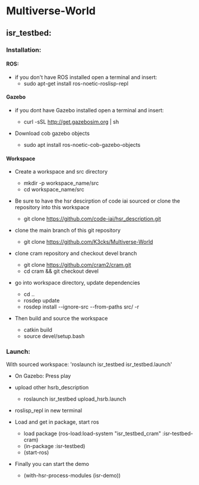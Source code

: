 # Multiverse-World


## isr_testbed:
### Installation:

#### ROS:
- if you don't have ROS installed open a terminal and insert:
  - sudo apt-get install ros-noetic-roslisp-repl

#### Gazebo
- if you dont have Gazebo installed open a terminal and insert:
  - curl -sSL http://get.gazebosim.org | sh

- Download cob gazebo objects
  - sudo apt install ros-noetic-cob-gazebo-objects 

#### Workspace
- Create a workspace and src directory
  - mkdir -p workspace_name/src
  - cd workspace_name/src

- Be sure to have the hsr descirption of code iai sourced or clone the repository into this workspace
  - git clone https://github.com/code-iai/hsr_description.git

- clone the main branch of this git repository
  - git clone https://github.com/K3cks/Multiverse-World
 
- clone cram repository and checkout devel branch
  - git clone https://github.com/cram2/cram.git
  - cd cram && git checkout devel  

- go into workspace directory, update dependencies
  - cd ..
  - rosdep update
  - rosdep install --ignore-src --from-paths src/ -r
  
- Then build and source the workspace 
  - catkin build
  - source devel/setup.bash

### Launch:

With sourced workspace: 'roslaunch isr\_testbed isr\_testbed.launch'

- On Gazebo: Press play

- upload other hsrb_description
  - roslaunch isr\_testbed upload\_hsrb.launch 

- roslisp_repl in new terminal

- Load and get in package, start ros
  - load package (ros-load:load-system "isr\_testbed\_cram" :isr-testbed-cram)
  - (in-package :isr-testbed)
  - (start-ros)

- Finally you can start the demo
  - (with-hsr-process-modules (isr-demo))





